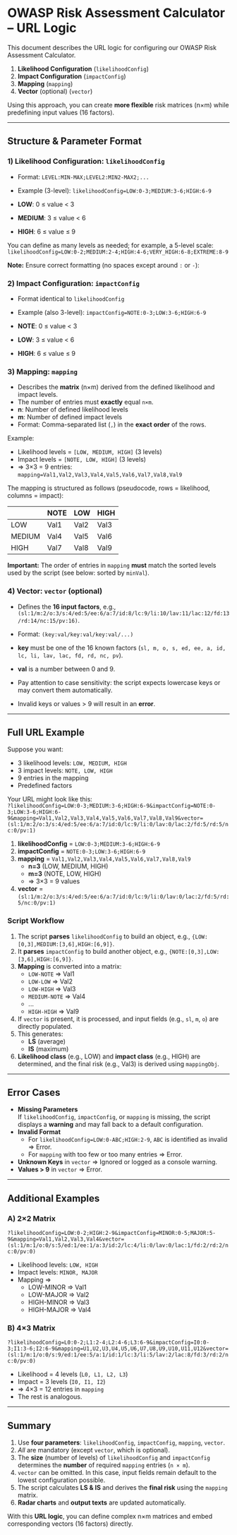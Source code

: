 # OWASP Risk Assessment Calculator – URL Logic

This document describes the URL logic for configuring our OWASP Risk Assessment Calculator.

1. **Likelihood Configuration** (`likelihoodConfig`)
2. **Impact Configuration** (`impactConfig`)
3. **Mapping** (`mapping`)
4. **Vector** (optional) (`vector`)

Using this approach, you can create **more flexible** risk matrices (n×m) while predefining input values (16 factors).

---

## Structure & Parameter Format

### 1) Likelihood Configuration: `likelihoodConfig`
- Format: `LEVEL:MIN-MAX;LEVEL2:MIN2-MAX2;...`
- Example (3-level): `likelihoodConfig=LOW:0-3;MEDIUM:3-6;HIGH:6-9`

- **LOW**: 0 ≤ value < 3
- **MEDIUM**: 3 ≤ value < 6
- **HIGH**: 6 ≤ value ≤ 9

You can define as many levels as needed; for example, a 5-level scale:  
`likelihoodConfig=LOW:0-2;MEDIUM:2-4;HIGH:4-6;VERY_HIGH:6-8;EXTREME:8-9`

**Note:** Ensure correct formatting (no spaces except around `:` or `-`):

### 2) Impact Configuration: `impactConfig`
- Format identical to `likelihoodConfig`
- Example (also 3-level): `impactConfig=NOTE:0-3;LOW:3-6;HIGH:6-9`

- **NOTE**: 0 ≤ value < 3
- **LOW**: 3 ≤ value < 6
- **HIGH**: 6 ≤ value ≤ 9

### 3) Mapping: `mapping`
- Describes the **matrix** (n×m) derived from the defined likelihood and impact levels.
- The number of entries must **exactly** equal `n×m`.
- **n**: Number of defined likelihood levels
- **m**: Number of defined impact levels
- Format: Comma-separated list (`,`) in the **exact order** of the rows.

Example:
- Likelihood levels = `[LOW, MEDIUM, HIGH]` (3 levels)
- Impact levels = `[NOTE, LOW, HIGH]` (3 levels)
- => 3×3 = 9 entries: `mapping=Val1,Val2,Val3,Val4,Val5,Val6,Val7,Val8,Val9`

The mapping is structured as follows (pseudocode, rows = likelihood, columns = impact):

|          | NOTE | LOW  | HIGH |
|----------|------|------|------|
| LOW      | Val1 | Val2 | Val3 |
| MEDIUM   | Val4 | Val5 | Val6 |
| HIGH     | Val7 | Val8 | Val9 |

**Important:** The order of entries in `mapping` **must** match the sorted levels used by the script (see below: sorted by `minVal`).

### 4) Vector: `vector` (optional)
- Defines the **16 input factors**, e.g., `(sl:1/m:2/o:3/s:4/ed:5/ee:6/a:7/id:8/lc:9/li:10/lav:11/lac:12/fd:13/rd:14/nc:15/pv:16)`.
- Format: `(key:val/key:val/key:val/...)`

- **key** must be one of the 16 known factors (`sl, m, o, s, ed, ee, a, id, lc, li, lav, lac, fd, rd, nc, pv`).
- **val** is a number between 0 and 9.
- Pay attention to case sensitivity: the script expects lowercase keys or may convert them automatically.
- Invalid keys or values > 9 will result in an **error**.

---

## Full URL Example

Suppose you want:
- 3 likelihood levels: `LOW, MEDIUM, HIGH`
- 3 impact levels: `NOTE, LOW, HIGH`
- 9 entries in the mapping
- Predefined factors

Your URL might look like this:  
`?likelihoodConfig=LOW:0-3;MEDIUM:3-6;HIGH:6-9&impactConfig=NOTE:0-3;LOW:3-6;HIGH:6-9&mapping=Val1,Val2,Val3,Val4,Val5,Val6,Val7,Val8,Val9&vector=(sl:1/m:2/o:3/s:4/ed:5/ee:6/a:7/id:0/lc:9/li:0/lav:0/lac:2/fd:5/rd:5/nc:0/pv:1)`

1. **likelihoodConfig** = `LOW:0-3;MEDIUM:3-6;HIGH:6-9`
2. **impactConfig** = `NOTE:0-3;LOW:3-6;HIGH:6-9`
3. **mapping** = `Val1,Val2,Val3,Val4,Val5,Val6,Val7,Val8,Val9`
    - **n=3** (LOW, MEDIUM, HIGH)
    - **m=3** (NOTE, LOW, HIGH)
    - => 3×3 = 9 values
4. **vector** = `(sl:1/m:2/o:3/s:4/ed:5/ee:6/a:7/id:0/lc:9/li:0/lav:0/lac:2/fd:5/rd:5/nc:0/pv:1)`

### Script Workflow

1. The script **parses** `likelihoodConfig` to build an object, e.g., `{LOW:[0,3],MEDIUM:[3,6],HIGH:[6,9]}`.
2. It **parses** `impactConfig` to build another object, e.g., `{NOTE:[0,3],LOW:[3,6],HIGH:[6,9]}`.
3. **Mapping** is converted into a matrix:
    - `LOW-NOTE` => Val1
    - `LOW-LOW` => Val2
    - `LOW-HIGH` => Val3
    - `MEDIUM-NOTE` => Val4
    - ...
    - `HIGH-HIGH` => Val9
4. If `vector` is present, it is processed, and input fields (e.g., `sl`, `m`, `o`) are directly populated.
5. This generates:
    - **LS** (average)
    - **IS** (maximum)
6. **Likelihood class** (e.g., LOW) and **impact class** (e.g., HIGH) are determined, and the final risk (e.g., Val3) is derived using `mappingObj`.

---

## Error Cases

- **Missing Parameters**  
  If `likelihoodConfig`, `impactConfig`, or `mapping` is missing, the script displays a **warning** and may fall back to a default configuration.
- **Invalid Format**
    - For `likelihoodConfig=LOW:0-ABC;HIGH:2-9`, `ABC` is identified as invalid => Error.
    - For `mapping` with too few or too many entries => Error.
- **Unknown Keys** in `vector` => Ignored or logged as a console warning.
- **Values > 9** in `vector` => Error.

---

## Additional Examples

### A) 2×2 Matrix
`?likelihoodConfig=LOW:0-2;HIGH:2-9&impactConfig=MINOR:0-5;MAJOR:5-9&mapping=Val1,Val2,Val3,Val4&vector=(sl:1/m:1/o:0/s:5/ed:1/ee:1/a:3/id:2/lc:4/li:0/lav:0/lac:1/fd:2/rd:2/nc:0/pv:0)`

- Likelihood levels: `LOW, HIGH`
- Impact levels: `MINOR, MAJOR`
- Mapping =>
    - LOW-MINOR => Val1
    - LOW-MAJOR => Val2
    - HIGH-MINOR => Val3
    - HIGH-MAJOR => Val4

### B) 4×3 Matrix
`?likelihoodConfig=L0:0-2;L1:2-4;L2:4-6;L3:6-9&impactConfig=I0:0-3;I1:3-6;I2:6-9&mapping=U1,U2,U3,U4,U5,U6,U7,U8,U9,U10,U11,U12&vector=(sl:1/m:1/o:0/s:9/ed:1/ee:5/a:1/id:1/lc:3/li:5/lav:2/lac:8/fd:3/rd:2/nc:0/pv:0)`

- Likelihood = 4 levels (`L0, L1, L2, L3`)
- Impact = 3 levels (`I0, I1, I2`)
- => 4×3 = 12 entries in `mapping`
- The rest is analogous.

---

## Summary

1. Use **four parameters**: `likelihoodConfig`, `impactConfig`, `mapping`, `vector`.
2. *All* are mandatory (except `vector`, which is optional).
3. The **size** (number of levels) of `likelihoodConfig` and `impactConfig` determines the **number** of required `mapping` entries (`n × m`).
4. `vector` can be omitted. In this case, input fields remain default to the lowest configuration possible.
5. The script calculates **LS & IS** and derives the **final risk** using the `mapping` matrix.
6. **Radar charts** and **output texts** are updated automatically.

With this **URL logic**, you can define complex n×m matrices and embed corresponding vectors (16 factors) directly.
